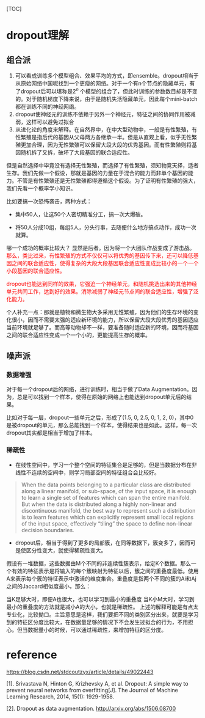 
[TOC]

# dropout理解

## 组合派

1. 可以看成训练多个模型组合、效果平均的方式，即ensemble。dropout相当于从原始网络中国呢找到一个更瘦的网络。对于一个有n个节点的隐藏单元，有了dropout后可以堪称是$2^n$ 个模型的组合了，但此时训练的参数数目却是不变的。对于随机梯度下降来说，由于是随机失活隐藏单元，因此每个mini-batch都在训练不同的神经网络。
2. dropout使神经元的训练不依赖于另外一个神经元，特征之间的协同作用被减弱，这样可以避免过拟合
3. 从进化论的角度来解释。在自然界中，在中大型动物中，一般是有性繁殖，有性繁殖是指后代的基因从父母两方各继承一半。但是从直观上看，似乎无性繁殖更加合理，因为无性繁殖可以保留大段大段的优秀基因。而有性繁殖则将基因随机拆了又拆，破坏了大段基因的联合适应性。

但是自然选择中毕竟没有选择无性繁殖，而选择了有性繁殖，须知物竞天择，适者生存。我们先做一个假设，那就是基因的力量在于混合的能力而非单个基因的能力。不管是有性繁殖还是无性繁殖都得遵循这个假设。为了证明有性繁殖的强大，我们先看一个概率学小知识。

比如要搞一次恐怖袭击，两种方式： 

- 集中50人，让这50个人密切精准分工，搞一次大爆破。
 
- 将50人分成10组，每组5人，分头行事，去随便什么地方搞点动作，成功一次就算。

哪一个成功的概率比较大？ 显然是后者。因为将一个大团队作战变成了游击战。
<font color='red'>
那么，类比过来，有性繁殖的方式不仅仅可以将优秀的基因传下来，还可以降低基因之间的联合适应性，使得复杂的大段大段基因联合适应性变成比较小的一个一个小段基因的联合适应性。

dropout也能达到同样的效果，它强迫一个神经单元，和随机挑选出来的其他神经单元共同工作，达到好的效果。消除减弱了神经元节点间的联合适应性，增强了泛化能力。</font>

个人补充一点：那就是植物和微生物大多采用无性繁殖，因为他们的生存环境的变化很小，因而不需要太强的适应新环境的能力，所以保留大段大段优秀的基因适应当前环境就足够了。而高等动物却不一样，要准备随时适应新的环境，因而将基因之间的联合适应性变成一个一个小的，更能提高生存的概率。


## 噪声派

### 数据增强

对于每一个dropout后的网络，进行训练时，相当于做了Data Augmentation。因为，总是可以找到一个样本，使得在原始的网络上也能达到dropout单元后的结果。

比如对于每一层，dropout一些单元之后，形成了(1.5, 0, 2.5, 0, 1, 2, 0)，其中0是被dropout的单元，那么总能找到一个样本，使得结果也是如此。这样，每一次dropout其实都是相当于增加了样本。

### 稀疏性

- 在线性空间中，学习一个整个空间的特征集合是足够的，但是当数据分布在非线性不连续的空间中，则学习局部空间的特征组合会比较好。

> When the data points belonging to a particular class are distributed along a linear manifold, or sub-space, of the input space, it is enough to learn a single set of features which can span the entire manifold. But when the data is distributed along a highly non-linear and discontinuous manifold, the best way to represent such a distribution is to learn features which can explicitly represent small local regions of the input space, effectively “tiling” the space to define non-linear decision boundaries.


- dropout后，相当于得到了更多的局部簇，在同等数据下，簇变多了，因而可是使区分性变大，就使得稀疏性变大。

假设有一堆数据，这些数据由M个不同的非连续性簇表示，给定K个数据。那么一个有效的特征表示是将输入的每个簇映射为特征以后，簇之间的重叠度最低。使用A来表示每个簇的特征表示中激活的维度集合。重叠度是指两个不同的簇的Ai和Aj之间的Jaccard相似度最小，那么：

当K足够大时，即便A也很大，也可以学习到最小的重叠度
当K小M大时，学习到最小的重叠度的方法就是减小A的大小，也就是稀疏性。
上述的解释可能是有点太专业化，比较拗口。主旨意思是这样，我们要把不同的类别区分出来，就要是学习到的特征区分度比较大，在数据量足够的情况下不会发生过拟合的行为，不用担心。但当数据量小的时候，可以通过稀疏性，来增加特征的区分度。


# reference
https://blog.csdn.net/stdcoutzyx/article/details/49022443

[1]. Srivastava N, Hinton G, Krizhevsky A, et al. Dropout: A simple way to prevent neural networks from overfitting[J]. The Journal of Machine Learning Research, 2014, 15(1): 1929-1958.

[2]. Dropout as data augmentation. http://arxiv.org/abs/1506.08700
